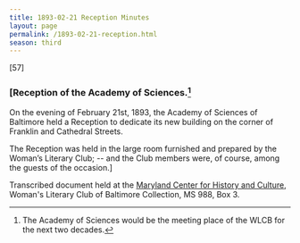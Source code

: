 ```yaml
---
title: 1893-02-21 Reception Minutes
layout: page
permalink: /1893-02-21-reception.html
season: third
---
```


<style>
    #maincontent{
        font-size:1.4em;
    }
</style>
[57] 

### [Reception of the Academy of Sciences.[^Clubroom]

[^Clubroom]: The Academy of Sciences would be the meeting place of the WLCB for the next two decades.

On the evening of February 21st, 1893, the Academy of Sciences of Baltimore held a Reception to dedicate its new building on the corner of Franklin and Cathedral Streets.

The Reception was held in the large room furnished and prepared by the Woman’s Literary Club; -- and the Club members were, of course, among the guests of the occasion.]


Transcribed document held at the [Maryland Center for History and Culture](http://mdhs.org/), Woman's Literary Club of Baltimore Collection, MS 988, Box 3. 